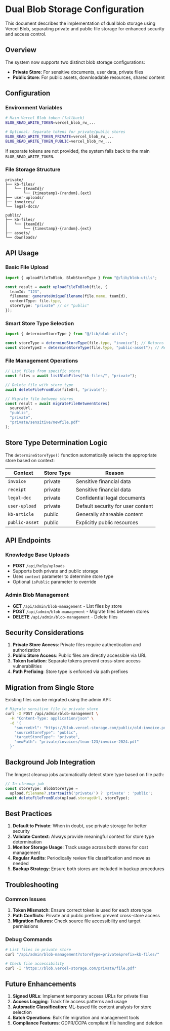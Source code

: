 # Dual Blob Storage Configuration

This document describes the implementation of dual blob storage using Vercel Blob, separating private and public file storage for enhanced security and access control.

## Overview

The system now supports two distinct blob storage configurations:

- **Private Store**: For sensitive documents, user data, private files
- **Public Store**: For public assets, downloadable resources, shared content

## Configuration

### Environment Variables

```bash
# Main Vercel Blob token (fallback)
BLOB_READ_WRITE_TOKEN=vercel_blob_rw_...

# Optional: Separate tokens for private/public stores
BLOB_READ_WRITE_TOKEN_PRIVATE=vercel_blob_rw_...
BLOB_READ_WRITE_TOKEN_PUBLIC=vercel_blob_rw_...
```

If separate tokens are not provided, the system falls back to the main `BLOB_READ_WRITE_TOKEN`.

### File Storage Structure

```
private/
├── kb-files/
│   └── {teamId}/
│       └── {timestamp}-{random}.{ext}
├── user-uploads/
├── invoices/
└── legal-docs/

public/
├── kb-files/
│   └── {teamId}/
│       └── {timestamp}-{random}.{ext}
├── assets/
└── downloads/
```

## API Usage

### Basic File Upload

```typescript
import { uploadFileToBlob, BlobStoreType } from "@/lib/blob-utils";

const result = await uploadFileToBlob(file, {
  teamId: "123",
  filename: generateUniqueFilename(file.name, teamId),
  contentType: file.type,
  storeType: "private" // or "public"
});
```

### Smart Store Type Selection

```typescript
import { determineStoreType } from "@/lib/blob-utils";

const storeType = determineStoreType(file.type, "invoice"); // Returns "private"
const storeType2 = determineStoreType(file.type, "public-asset"); // Returns "public"
```

### File Management Operations

```typescript
// List files from specific store
const files = await listBlobFiles("kb-files/", "private");

// Delete file with store type
await deleteFileFromBlob(fileUrl, "private");

// Migrate file between stores
const result = await migrateFileBetweenStores(
  sourceUrl,
  "public",
  "private",
  "private/sensitive/newfile.pdf"
);
```

## Store Type Determination Logic

The `determineStoreType()` function automatically selects the appropriate store based on context:

| Context | Store Type | Reason |
|---------|------------|---------|
| `invoice` | private | Sensitive financial data |
| `receipt` | private | Sensitive financial data |
| `legal-doc` | private | Confidential legal documents |
| `user-upload` | private | Default security for user content |
| `kb-article` | public | Generally shareable content |
| `public-asset` | public | Explicitly public resources |

## API Endpoints

### Knowledge Base Uploads
- **POST** `/api/help/uploads`
- Supports both private and public storage
- Uses `context` parameter to determine store type
- Optional `isPublic` parameter to override

### Admin Blob Management
- **GET** `/api/admin/blob-management` - List files by store
- **POST** `/api/admin/blob-management` - Migrate files between stores
- **DELETE** `/api/admin/blob-management` - Delete files

## Security Considerations

1. **Private Store Access**: Private files require authentication and authorization
2. **Public Store Access**: Public files are directly accessible via URL
3. **Token Isolation**: Separate tokens prevent cross-store access vulnerabilities
4. **Path Prefixing**: Store type is enforced via path prefixes

## Migration from Single Store

Existing files can be migrated using the admin API:

```bash
# Migrate sensitive file to private store
curl -X POST /api/admin/blob-management \
  -H "Content-Type: application/json" \
  -d '{
    "sourceUrl": "https://blob.vercel-storage.com/public/old-invoice.pdf",
    "sourceStoreType": "public",
    "targetStoreType": "private",
    "newPath": "private/invoices/team-123/invoice-2024.pdf"
  }'
```

## Background Job Integration

The Inngest cleanup jobs automatically detect store type based on file path:

```typescript
// In cleanup job
const storeType: BlobStoreType = 
  upload.filename?.startsWith('private/') ? 'private' : 'public';
await deleteFileFromBlob(upload.storageUrl, storeType);
```

## Best Practices

1. **Default to Private**: When in doubt, use private storage for better security
2. **Validate Context**: Always provide meaningful context for store type determination
3. **Monitor Storage Usage**: Track usage across both stores for cost management
4. **Regular Audits**: Periodically review file classification and move as needed
5. **Backup Strategy**: Ensure both stores are included in backup procedures

## Troubleshooting

### Common Issues

1. **Token Mismatch**: Ensure correct token is used for each store type
2. **Path Conflicts**: Private and public prefixes prevent cross-store access
3. **Migration Failures**: Check source file accessibility and target permissions

### Debug Commands

```bash
# List files in private store
curl "/api/admin/blob-management?storeType=private&prefix=kb-files/"

# Check file accessibility
curl -I "https://blob.vercel-storage.com/private/file.pdf"
```

## Future Enhancements

1. **Signed URLs**: Implement temporary access URLs for private files
2. **Access Logging**: Track file access patterns and usage
3. **Automatic Classification**: ML-based file content analysis for store selection
4. **Batch Operations**: Bulk file migration and management tools
5. **Compliance Features**: GDPR/CCPA compliant file handling and deletion